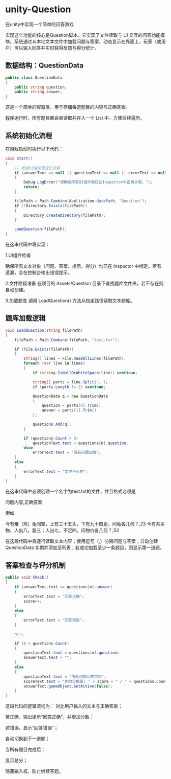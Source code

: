 # unity-Question
在unity中实现一个简单的问答游戏

实现这个功能的核心是Question脚本，它实现了文件读取与 UI 交互的问答功能模块。系统通过从本地文本文件中加载问题与答案，动态显示在界面上，玩家（或用户）可以输入回答并实时获得反馈与得分统计。

## 数据结构：QuestionData
```csharp
public class QuestionData
{
    public string question;
    public string answer;
}
```
这是一个简单的容器类，用于存储每道题目的内容与正确答案。

程序运行时，所有题目都会被读取并存入一个 List<QuestionData> 中，方便后续遍历。

## 系统初始化流程
在游戏启动时执行以下代码：
```csharp
void Start()
{
    // 检查UI组件是否已关联
    if (answerText == null || questionText == null || errorText == null || scoreText == null)
    {
        Debug.LogError("请确保所有UI组件都已在Inspector中正确关联。");
        return;
    }

    filePath = Path.Combine(Application.dataPath, "Question");
    if (!Directory.Exists(filePath))
    {
        Directory.CreateDirectory(filePath);
    }

    LoadQuestion(filePath);
}
```
在这串代码中将实现：

1.UI组件检查

确保所有文本对象（问题、答案、提示、得分）均已在 Inspector 中绑定。若有遗漏，会在控制台输出错误提示。

2.文件路径准备
在项目的 Assets/Question 目录下查找题库文件夹，若不存在则自动创建。

3.加载题库
调用 LoadQuestion() 方法从指定路径读取文本题库。

## 题库加载逻辑
```csharp
void LoadQuestion(string filePath)
{
    filePath = Path.Combine(filePath, "test.txt");

    if (File.Exists(filePath))
    {
        string[] lines = File.ReadAllLines(filePath);
        foreach (var line in lines)
        {
            if (string.IsNullOrWhiteSpace(line)) continue;

            string[] parts = line.Split(',');
            if (parts.Length != 2) continue;

            QuestionData q = new QuestionData
            {
                question = parts[0].Trim(),
                answer = parts[1].Trim()
            };

            questions.Add(q);
        }

        if (questions.Count > 0)
            questionText.text = questions[n].question;
        else
            errorText.text = "没有问题加载";
    }
    else
    {
        errorText.text = "文件不存在";
    }
}
```
在这串代码中必须创建一个名字为test.txt的文件，并且格式必须是

问题内容,正确答案

例如

今有雉（鸡）兔同笼，上有三十五头，下有九十四足。问兔各几何？,23
今有共买物，人出八，盈三；人出七，不足四。问物价各几何？,53

在这段代码中将逐行读取文本内容；使用逗号（,）分隔问题与答案；自动创建 QuestionData 实例并添加至列表；若成功加载至少一条题目，则显示第一道题。

## 答案检查与评分机制
```csharp
public void Check()
{
    if (answerText.text == questions[n].answer)
    {
        errorText.text = "回答正确";
        score++;
    }
    else
    {
        errorText.text = "回答错误";
    }

    n++;

    if (n < questions.Count)
    {
        questionText.text = questions[n].question;
        answerText.text = "";
    }
    else
    {
        questionText.text = "所有问题回答完毕";
        scoreText.text = "你的分数是: " + score + " / " + questions.Count;
        answerText.gameObject.SetActive(false);
    }
}
```
这段代码的逻辑流程为：
对比用户输入的文本与正确答案；

若正确，输出提示“回答正确”，并增加分数；

若错误，显示“回答错误”；

自动切换到下一道题；

当所有题目完成后：

显示总分；

隐藏输入框，防止继续答题。